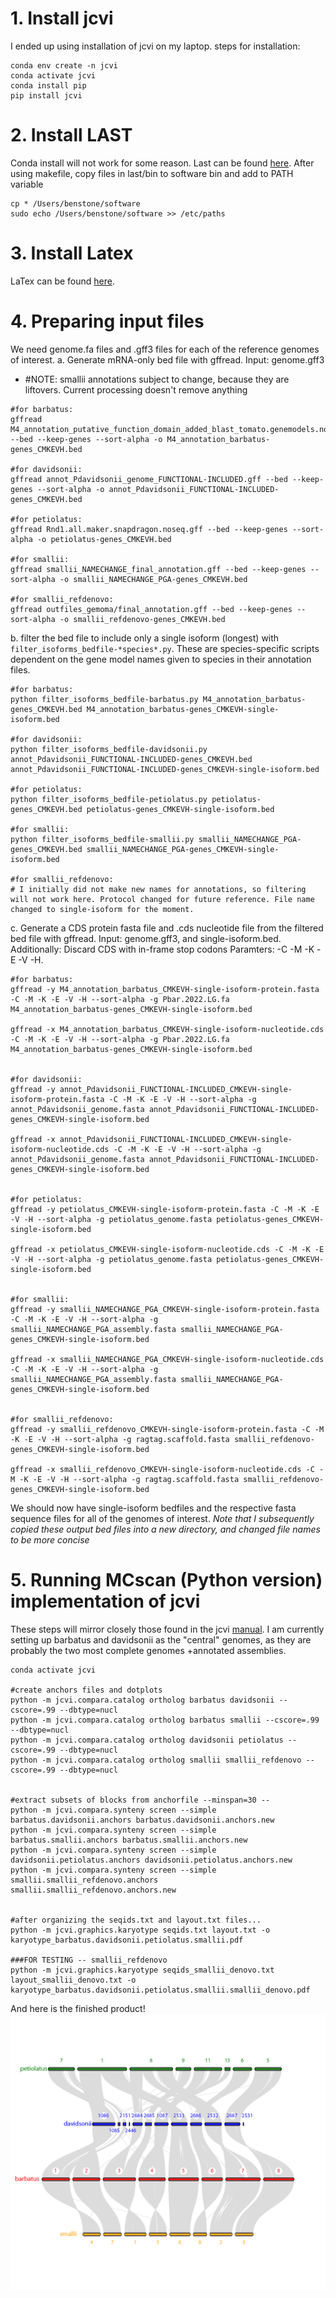 # 1. Install jcvi

I ended up using installation of jcvi on my laptop.
steps for installation:
```
conda env create -n jcvi
conda activate jcvi
conda install pip
pip install jcvi
```

# 2. Install LAST
Conda install will not work for some reason. Last can be found [here](https://gitlab.com/mcfrith/last). After using makefile, copy files in last/bin to software bin and add to PATH variable
```
cp * /Users/benstone/software
sudo echo /Users/benstone/software >> /etc/paths
```

# 3. Install Latex
LaTex can be found [here](https://www.latex-project.org/get/).


# 4. Preparing input files
We need genome.fa files and .gff3 files for each of the reference genomes of interest.
a. Generate mRNA-only bed file with gffread.  Input: genome.gff3
* #NOTE: smallii annotations subject to change, because they are liftovers. Current processing doesn't remove anything
```shell
#for barbatus:
gffread M4_annotation_putative_function_domain_added_blast_tomato.genemodels.noseq.gff --bed --keep-genes --sort-alpha -o M4_annotation_barbatus-genes_CMKEVH.bed

#for davidsonii:
gffread annot_Pdavidsonii_genome_FUNCTIONAL-INCLUDED.gff --bed --keep-genes --sort-alpha -o annot_Pdavidsonii_FUNCTIONAL-INCLUDED-genes_CMKEVH.bed

#for petiolatus:
gffread Rnd1.all.maker.snapdragon.noseq.gff --bed --keep-genes --sort-alpha -o petiolatus-genes_CMKEVH.bed

#for smallii:
gffread smallii_NAMECHANGE_final_annotation.gff --bed --keep-genes --sort-alpha -o smallii_NAMECHANGE_PGA-genes_CMKEVH.bed

#for smallii_refdenovo:
gffread outfiles_gemoma/final_annotation.gff --bed --keep-genes --sort-alpha -o smallii_refdenovo-genes_CMKEVH.bed
```

b. filter the bed file to include only a single isoform (longest) with `filter_isoforms_bedfile-*species*.py`. These are species-specific scripts dependent on the gene model names given to species in their annotation files.
```
#for barbatus:
python filter_isoforms_bedfile-barbatus.py M4_annotation_barbatus-genes_CMKEVH.bed M4_annotation_barbatus-genes_CMKEVH-single-isoform.bed

#for davidsonii:
python filter_isoforms_bedfile-davidsonii.py annot_Pdavidsonii_FUNCTIONAL-INCLUDED-genes_CMKEVH.bed annot_Pdavidsonii_FUNCTIONAL-INCLUDED-genes_CMKEVH-single-isoform.bed

#for petiolatus:
python filter_isoforms_bedfile-petiolatus.py petiolatus-genes_CMKEVH.bed petiolatus-genes_CMKEVH-single-isoform.bed

#for smallii:
python filter_isoforms_bedfile-smallii.py smallii_NAMECHANGE_PGA-genes_CMKEVH.bed smallii_NAMECHANGE_PGA-genes_CMKEVH-single-isoform.bed

#for smallii_refdenovo:
# I initially did not make new names for annotations, so filtering will not work here. Protocol changed for future reference. File name changed to single-isoform for the moment.
```


c. Generate a CDS protein fasta file and .cds nucleotide file from the filtered bed file with gffread. Input: genome.gff3, and single-isoform.bed. Additionally:
	Discard CDS with in-frame stop codons
	Paramters: -C -M -K -E -V -H.
```
#for barbatus:
gffread -y M4_annotation_barbatus_CMKEVH-single-isoform-protein.fasta -C -M -K -E -V -H --sort-alpha -g Pbar.2022.LG.fa M4_annotation_barbatus-genes_CMKEVH-single-isoform.bed

gffread -x M4_annotation_barbatus_CMKEVH-single-isoform-nucleotide.cds -C -M -K -E -V -H --sort-alpha -g Pbar.2022.LG.fa M4_annotation_barbatus-genes_CMKEVH-single-isoform.bed


#for davidsonii:
gffread -y annot_Pdavidsonii_FUNCTIONAL-INCLUDED_CMKEVH-single-isoform-protein.fasta -C -M -K -E -V -H --sort-alpha -g annot_Pdavidsonii_genome.fasta annot_Pdavidsonii_FUNCTIONAL-INCLUDED-genes_CMKEVH-single-isoform.bed

gffread -x annot_Pdavidsonii_FUNCTIONAL-INCLUDED_CMKEVH-single-isoform-nucleotide.cds -C -M -K -E -V -H --sort-alpha -g annot_Pdavidsonii_genome.fasta annot_Pdavidsonii_FUNCTIONAL-INCLUDED-genes_CMKEVH-single-isoform.bed


#for petiolatus:
gffread -y petiolatus_CMKEVH-single-isoform-protein.fasta -C -M -K -E -V -H --sort-alpha -g petiolatus_genome.fasta petiolatus-genes_CMKEVH-single-isoform.bed

gffread -x petiolatus_CMKEVH-single-isoform-nucleotide.cds -C -M -K -E -V -H --sort-alpha -g petiolatus_genome.fasta petiolatus-genes_CMKEVH-single-isoform.bed


#for smallii:
gffread -y smallii_NAMECHANGE_PGA_CMKEVH-single-isoform-protein.fasta -C -M -K -E -V -H --sort-alpha -g smallii_NAMECHANGE_PGA_assembly.fasta smallii_NAMECHANGE_PGA-genes_CMKEVH-single-isoform.bed

gffread -x smallii_NAMECHANGE_PGA_CMKEVH-single-isoform-nucleotide.cds -C -M -K -E -V -H --sort-alpha -g smallii_NAMECHANGE_PGA_assembly.fasta smallii_NAMECHANGE_PGA-genes_CMKEVH-single-isoform.bed


#for smallii_refdenovo:
gffread -y smallii_refdenovo_CMKEVH-single-isoform-protein.fasta -C -M -K -E -V -H --sort-alpha -g ragtag.scaffold.fasta smallii_refdenovo-genes_CMKEVH-single-isoform.bed

gffread -x smallii_refdenovo_CMKEVH-single-isoform-nucleotide.cds -C -M -K -E -V -H --sort-alpha -g ragtag.scaffold.fasta smallii_refdenovo-genes_CMKEVH-single-isoform.bed

```
We should now have single-isoform bedfiles and the respective fasta sequence files for all of the genomes of interest. *Note that I subsequently copied these output bed files into a new directory, and changed file names to be more concise*


# 5. Running MCscan (Python version) implementation of jcvi
These steps will mirror closely those found in the jcvi [manual](https://github.com/tanghaibao/jcvi/wiki/MCscan-(Python-version)). I am currently setting up barbatus and davidsonii as the "central" genomes, as they are probably the two most complete genomes +annotated assemblies.
```
conda activate jcvi

#create anchors files and dotplots
python -m jcvi.compara.catalog ortholog barbatus davidsonii --cscore=.99 --dbtype=nucl
python -m jcvi.compara.catalog ortholog barbatus smallii --cscore=.99 --dbtype=nucl
python -m jcvi.compara.catalog ortholog davidsonii petiolatus --cscore=.99 --dbtype=nucl
python -m jcvi.compara.catalog ortholog smallii smallii_refdenovo --cscore=.99 --dbtype=nucl


#extract subsets of blocks from anchorfile --minspan=30 --
python -m jcvi.compara.synteny screen --simple barbatus.davidsonii.anchors barbatus.davidsonii.anchors.new
python -m jcvi.compara.synteny screen --simple barbatus.smallii.anchors barbatus.smallii.anchors.new
python -m jcvi.compara.synteny screen --simple davidsonii.petiolatus.anchors davidsonii.petiolatus.anchors.new
python -m jcvi.compara.synteny screen --simple smallii.smallii_refdenovo.anchors smallii.smallii_refdenovo.anchors.new


#after organizing the seqids.txt and layout.txt files...
python -m jcvi.graphics.karyotype seqids.txt layout.txt -o karyotype_barbatus.davidsonii.petiolatus.smallii.pdf

###FOR TESTING -- smallii_refdenovo
python -m jcvi.graphics.karyotype seqids_smallii_denovo.txt layout_smallii_denovo.txt -o karyotype_barbatus.davidsonii.petiolatus.smallii.smallii_denovo.pdf

```

And here is the finished product!
![karyotype_image](karyotype_barbatus.davidsonii.petiolatus.smallii.png)




